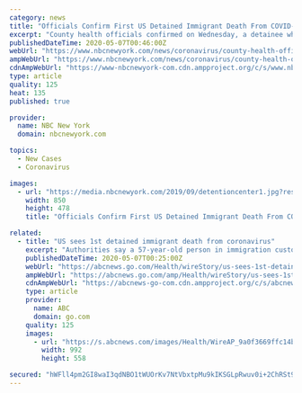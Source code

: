 ```yaml
---
category: news
title: "Officials Confirm First US Detained Immigrant Death From COVID-19"
excerpt: "County health officials confirmed on Wednesday, a detainee who was at the Otay Mesa Detention Center died from complications of COVID-19. Eric McDonald, Medical Director with the County Epidemiology Immunization Branch,"
publishedDateTime: 2020-05-07T00:46:00Z
webUrl: "https://www.nbcnewyork.com/news/coronavirus/county-health-officials-confirm-first-covid-19-death-at-otay-mesa-detention-center/2405627/"
ampWebUrl: "https://www.nbcnewyork.com/news/coronavirus/county-health-officials-confirm-first-covid-19-death-at-otay-mesa-detention-center/2405627/?amp"
cdnAmpWebUrl: "https://www-nbcnewyork-com.cdn.ampproject.org/c/s/www.nbcnewyork.com/news/coronavirus/county-health-officials-confirm-first-covid-19-death-at-otay-mesa-detention-center/2405627/?amp"
type: article
quality: 125
heat: 135
published: true

provider:
  name: NBC New York
  domain: nbcnewyork.com

topics:
  - New Cases
  - Coronavirus

images:
  - url: "https://media.nbcnewyork.com/2019/09/detentioncenter1.jpg?resize=850%2C478"
    width: 850
    height: 478
    title: "Officials Confirm First US Detained Immigrant Death From COVID-19"

related:
  - title: "US sees 1st detained immigrant death from coronavirus"
    excerpt: "Authorities say a 57-year-old person in immigration custody has died from complications related to the coronavirus, marking the first reported death from the virus among about 30,000 people in immigra"
    publishedDateTime: 2020-05-07T00:25:00Z
    webUrl: "https://abcnews.go.com/Health/wireStory/us-sees-1st-detained-immigrant-death-coronavirus-70546482"
    ampWebUrl: "https://abcnews.go.com/amp/Health/wireStory/us-sees-1st-detained-immigrant-death-coronavirus-70546482"
    cdnAmpWebUrl: "https://abcnews-go-com.cdn.ampproject.org/c/s/abcnews.go.com/amp/Health/wireStory/us-sees-1st-detained-immigrant-death-coronavirus-70546482"
    type: article
    provider:
      name: ABC
      domain: go.com
    quality: 125
    images:
      - url: "https://s.abcnews.com/images/Health/WireAP_9a0f3669ffc14b668bf5a5eedca5891f_16x9_992.jpg"
        width: 992
        height: 558

secured: "hWFll4pm2GI8waI3qdNBO1tWUOrKv7NtVbxtpMu9kIKSGLpRwuv0i+2ChRSt9lPgvqwY1h53+3YCwkMjqUFZddFfD/viPTueTjsnz9VB97XupSNuJufyvvY5xo316eZNDxEhr1xNzR38hu6xm3XwSkwo8zw/HPmUIawED+4dGEmf+9zHKXZJBza6zv37QZ7NnHvO1d+PbOcmCK9XmX/OqI/jOLsjsbnmfqbdMUj27aUiZmhzaes7Jol1pXYTigFb3Z9UIT0bZcwlcKCcoAEA3GU4QQebkMztV6kRdj4IDq7nFApkbkXUZ4b1VD7FZXKuH1u0E+kh2/P2+fKnHxxDs6A7AtoAlGZRJKxcS6FqUKj4uNaRd9JEWJOzAvptTslMU4i9n+Gfps6uoWPg1Jotjagwi6Z27wyQ2k12xH64RPhN9DSCQoei0f4o6Qlza7oCUaOvKKgY+PvjSeqPRXbGQyxjc/SVX6TmZAFlgc8Biwo=;W7oeS3XFT0obNqxs74wfEQ=="
---
```


